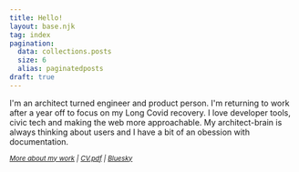 ```yaml
---
title: Hello!
layout: base.njk
tag: index
pagination:
  data: collections.posts
  size: 6
  alias: paginatedposts
draft: true
---
```


I'm an architect turned engineer and product person. I'm returning to work after a year off to focus on my Long Covid recovery. I love developer tools, civic tech and making the web more approachable. My architect-brain is always thinking about users and I have a bit of an obession with documentation.

<!--[More about my work](/about) | [CV.pdf]() | [Bluesky](https://bsky.app/profile/jlord.bsky.social)-->
<!--- [More about my work](/about)
- [CV.pdf]()
- [Bluesky](https://bsky.app/profile/jlord.bsky.social)-->
<small><em>
  <a href="">More about my work</a> | <a href="">CV.pdf</a> | <a href="">Bluesky</a>
</small></em>
